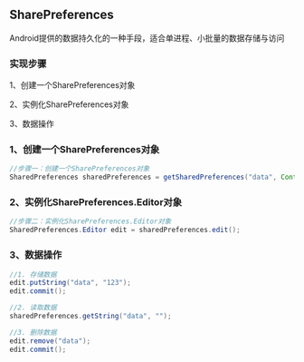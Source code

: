## SharePreferences

Android提供的数据持久化的一种手段，适合单进程、小批量的数据存储与访问



### 实现步骤

1、创建一个SharePreferences对象

2、实例化SharePreferences对象

3、数据操作



### 1、创建一个SharePreferences对象

```java
//步骤一：创建一个SharePreferences对象
SharedPreferences sharedPreferences = getSharedPreferences("data", Context.MODE_PRIVATE);
```



### 2、实例化SharePreferences.Editor对象

```java
//步骤二：实例化SharePreferences.Editor对象
SharedPreferences.Editor edit = sharedPreferences.edit();
```



### 3、数据操作

```java
//1. 存储数据
edit.putString("data", "123");
edit.commit();

//2. 读取数据
sharedPreferences.getString("data", "");

//3. 删除数据
edit.remove("data");
edit.commit();
```
